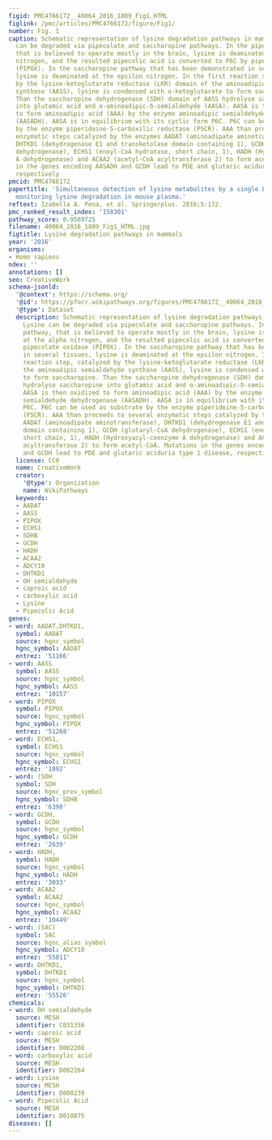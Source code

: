 ```yaml
---
figid: PMC4766172__40064_2016_1809_Fig1_HTML
figlink: /pmc/articles/PMC4766172/figure/Fig1/
number: Fig. 1
caption: Schematic representation of lysine degradation pathways in mammals. Lysine
  can be degraded via pipecolate and saccharopine pathways. In the pipecolate pathway,
  that is believed to operate mostly in the brain, lysine is deaminated at the alpha
  nitrogen, and the resulted pipecolic acid is converted to P6C by pipecolate oxidase
  (PIPOX). In the saccharopine pathway that has been demonstrated in several tissues,
  lysine is deaminated at the epsilon nitrogen. In the first reaction step, catalyzed
  by the lysine-ketoglutarate reductase (LKR) domain of the aminoadipic semialdehyde
  synthase (AASS), lysine is condensed with α-ketoglutarate to form saccharopine.
  Than the saccharopine dehydrogenase (SDH) domain of AASS hydrolyse saccharopine
  into glutamic acid and α-aminoadipic-δ-semialdehyde (AASA). AASA is then oxidized
  to form aminoadipic acid (AAA) by the enzyme aminoadipic semialdehyde dehydrogenase
  (AASADH). AASA is in equilibrium with its cyclic form P6C. P6C can be used as substrate
  by the enzyme piperideine-5-carboxilic reductase (P5CR). AAA than proceeds to several
  enzymatic steps catalyzed by the enzymes AADAT (aminoadipate aminotransferase),
  DHTKD1 (dehydrogenase E1 and transketolase domain containing 1), GCDH (glutaryl-CoA
  dehydrogenase), ECHS1 (enoyl-CoA hydratase, short chain, 1), HADH (Hydroxyacyl-coenzyme
  A dehydrogenase) and ACAA2 (acetyl-CoA acyltransferase 2) to form acetyl-CoA. Mutations
  in the genes encoding AASADH and GCDH lead to PDE and glutaric aciduria type 1 disease,
  respectively
pmcid: PMC4766172
papertitle: 'Simultaneous detection of lysine metabolites by a single LC–MS/MS method:
  monitoring lysine degradation in mouse plasma.'
reftext: Izabella A. Pena, et al. Springerplus. 2016;5:172.
pmc_ranked_result_index: '158301'
pathway_score: 0.9589725
filename: 40064_2016_1809_Fig1_HTML.jpg
figtitle: Lysine degradation pathways in mammals
year: '2016'
organisms:
- Homo sapiens
ndex: ''
annotations: []
seo: CreativeWork
schema-jsonld:
  '@context': https://schema.org/
  '@id': https://pfocr.wikipathways.org/figures/PMC4766172__40064_2016_1809_Fig1_HTML.html
  '@type': Dataset
  description: Schematic representation of lysine degradation pathways in mammals.
    Lysine can be degraded via pipecolate and saccharopine pathways. In the pipecolate
    pathway, that is believed to operate mostly in the brain, lysine is deaminated
    at the alpha nitrogen, and the resulted pipecolic acid is converted to P6C by
    pipecolate oxidase (PIPOX). In the saccharopine pathway that has been demonstrated
    in several tissues, lysine is deaminated at the epsilon nitrogen. In the first
    reaction step, catalyzed by the lysine-ketoglutarate reductase (LKR) domain of
    the aminoadipic semialdehyde synthase (AASS), lysine is condensed with α-ketoglutarate
    to form saccharopine. Than the saccharopine dehydrogenase (SDH) domain of AASS
    hydrolyse saccharopine into glutamic acid and α-aminoadipic-δ-semialdehyde (AASA).
    AASA is then oxidized to form aminoadipic acid (AAA) by the enzyme aminoadipic
    semialdehyde dehydrogenase (AASADH). AASA is in equilibrium with its cyclic form
    P6C. P6C can be used as substrate by the enzyme piperideine-5-carboxilic reductase
    (P5CR). AAA than proceeds to several enzymatic steps catalyzed by the enzymes
    AADAT (aminoadipate aminotransferase), DHTKD1 (dehydrogenase E1 and transketolase
    domain containing 1), GCDH (glutaryl-CoA dehydrogenase), ECHS1 (enoyl-CoA hydratase,
    short chain, 1), HADH (Hydroxyacyl-coenzyme A dehydrogenase) and ACAA2 (acetyl-CoA
    acyltransferase 2) to form acetyl-CoA. Mutations in the genes encoding AASADH
    and GCDH lead to PDE and glutaric aciduria type 1 disease, respectively
  license: CC0
  name: CreativeWork
  creator:
    '@type': Organization
    name: WikiPathways
  keywords:
  - AADAT
  - AASS
  - PIPOX
  - ECHS1
  - SDHB
  - GCDH
  - HADH
  - ACAA2
  - ADCY10
  - DHTKD1
  - OH semialdehyde
  - caproic acid
  - carboxylic acid
  - Lysine
  - Pipecolic Acid
genes:
- word: AADAT,DHTKD1,
  symbol: AADAT
  source: hgnc_symbol
  hgnc_symbol: AADAT
  entrez: '51166'
- word: AASS
  symbol: AASS
  source: hgnc_symbol
  hgnc_symbol: AASS
  entrez: '10157'
- word: PIPOX
  symbol: PIPOX
  source: hgnc_symbol
  hgnc_symbol: PIPOX
  entrez: '51268'
- word: ECHS1,
  symbol: ECHS1
  source: hgnc_symbol
  hgnc_symbol: ECHS1
  entrez: '1892'
- word: (SDH
  symbol: SDH
  source: hgnc_prev_symbol
  hgnc_symbol: SDHB
  entrez: '6390'
- word: GCDH,
  symbol: GCDH
  source: hgnc_symbol
  hgnc_symbol: GCDH
  entrez: '2639'
- word: HADH,
  symbol: HADH
  source: hgnc_symbol
  hgnc_symbol: HADH
  entrez: '3033'
- word: ACAA2
  symbol: ACAA2
  source: hgnc_symbol
  hgnc_symbol: ACAA2
  entrez: '10449'
- word: (SAC)
  symbol: SAC
  source: hgnc_alias_symbol
  hgnc_symbol: ADCY10
  entrez: '55811'
- word: DHTKD1,
  symbol: DHTKD1
  source: hgnc_symbol
  hgnc_symbol: DHTKD1
  entrez: '55526'
chemicals:
- word: OH semialdehyde
  source: MESH
  identifier: C031356
- word: caproic acid
  source: MESH
  identifier: D002208
- word: carboxylic acid
  source: MESH
  identifier: D002264
- word: Lysine
  source: MESH
  identifier: D008239
- word: Pipecolic Acid
  source: MESH
  identifier: D010875
diseases: []
---
```

